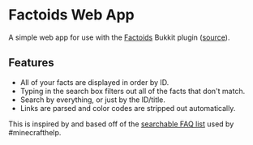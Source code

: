 Factoids Web App
================
A simple web app for use with the [Factoids](http://dev.bukkit.org/bukkit-plugins/factoids/) Bukkit plugin ([source](https://github.com/Qowface/Factoids)).

Features
--------
* All of your facts are displayed in order by ID.
* Typing in the search box filters out all of the facts that don't match.
* Search by everything, or just by the ID/title.
* Links are parsed and color codes are stripped out automatically.

This is inspired by and based off of the [searchable FAQ list](http://guru.syfaro.net/faq.php) used by #minecrafthelp.
